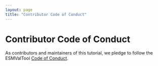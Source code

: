 ```yaml
---
layout: page
title: "Contributor Code of Conduct"
---
```

# Contributor Code of Conduct

As contributors and maintainers of this tutorial,
we pledge to follow the ESMValTool
[Code of Conduct](https://github.com/ESMValGroup/ESMValTool/blob/main/CODE_OF_CONDUCT.md).
